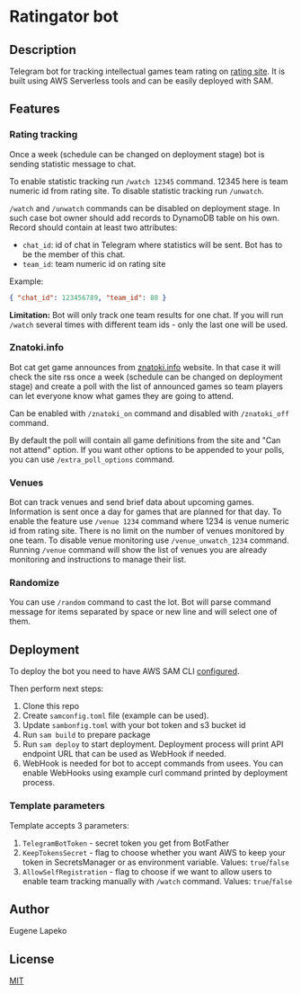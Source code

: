 # Ratingator bot

## Description

Telegram bot for tracking intellectual games team rating on [rating site](https://rating.chgk.info/). 
It is built using AWS Serverless tools and can be easily deployed with SAM.

## Features

### Rating tracking

Once a week (schedule can be changed on deployment stage) bot is sending statistic message to chat.

To enable statistic tracking run `/watch 12345` command. 12345 here is team numeric id from rating site. To disable statistic tracking run `/unwatch`.

`/watch` and `/unwatch` commands can be disabled on deployment stage. In such case bot owner should add records to DynamoDB table on his own. Record should contain at least two attributes:
  - `chat_id`: id of chat in Telegram where statistics will be sent. Bot has to be the member of this chat.
  - `team_id`: team numeric id on rating site

Example:
```json
{ "chat_id": 123456789, "team_id": 88 }
```

**Limitation:** Bot will only track one team results for one chat. If you will run `/watch` several times with different team ids - only the last one will be used.

### Znatoki.info

Bot cat get game announces from [znatoki.info](https://znatoki.info) website. In that case it will check the site rss once a week (schedule can be changed on deployment stage)
and create a poll with the list of announced games so team players can let everyone know what games they are going to attend.

Can be enabled with `/znatoki_on` command and disabled with `/znatoki_off` command.

By default the poll will contain all game definitions from the site and "Can not attend" option. 
If you want other options to be appended to your polls, you can use `/extra_poll_options` command.

### Venues

Bot can track venues and send brief data about upcoming games. Information is sent once a day for games that are planned for that day.
To enable the feature use `/venue 1234` command where 1234 is venue numeric id from rating site. There is no limit on the number of venues monitored by one team.
To disable venue monitoring use `/venue_unwatch_1234` command.
Running `/venue` command will show the list of venues you are already monitoring and instructions to manage their list.

### Randomize

You can use `/random` command to cast the lot. Bot will parse command message for items separated by space or new line and will select one of them.

## Deployment

To deploy the bot you need to have AWS SAM CLI [configured](https://docs.aws.amazon.com/serverless-application-model/latest/developerguide/serverless-sam-cli-install.html).

Then perform next steps:
1. Clone this repo
1. Create `samconfig.toml` file (example can be used).
1. Update `sambonfig.toml` with your bot token and s3 bucket id
1. Run `sam build` to prepare package
1. Run `sam deploy` to start deployment. Deployment process will print API endpoint URL that can be used as WebHook if needed.
1. WebHook is needed for bot to accept commands from usees. You can enable WebHooks using example curl command printed by deployment process. 

### Template parameters

Template accepts 3 parameters:

1. `TelegramBotToken` - secret token you get from BotFather
1. `KeepTokensSecret` - flag to choose whether you want AWS to keep your token in SecretsManager or as environment variable. Values: `true`/`false`
1. `AllowSelfRegistration` - flag to choose if we want to allow users to enable team tracking manually with `/watch` command. Values: `true`/`false`

## Author

Eugene Lapeko

## License

[MIT](LICENSE)
